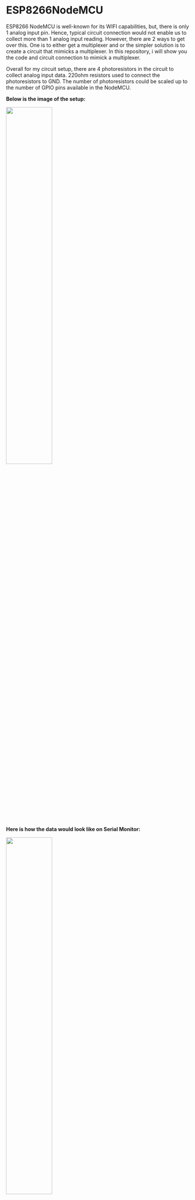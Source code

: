 # ESP8266NodeMCU

ESP8266 NodeMCU is well-known for its WIFI capabilities, but, there is only 1 analog input pin. Hence, typical circuit connection would not enable us to collect more than 1 analog input reading. However, there are 2 ways to get over this. One is to either get a multiplexer and or the simpler solution is to create a circuit that mimicks a multiplexer. In this repository, i will show you the code and circuit connection to mimick a multiplexer.

Overall for my circuit setup, there are 4 photoresistors in the circuit to collect analog input data. 220ohm resistors used to connect the photoresistors to GND. The number of photoresistors could be scaled up to the number of GPIO pins available in the NodeMCU.

**Below is the image of the setup:**

<img src="https://user-images.githubusercontent.com/84378807/139074780-ce2ab4a7-d1ba-452f-b3b2-348deca67bbd.jpg" width=50% height=50%>

**Here is how the data would look like on Serial Monitor:**

<img src="https://user-images.githubusercontent.com/84378807/139074382-e1fb980e-bebb-4cf8-8c97-e940fa59990b.png" width=50% height=50%>

**NodeMCU GPIO Pins**

<img src="https://user-images.githubusercontent.com/84378807/138916812-6ccfff58-1db8-4f80-8389-28262be5e41c.png" width=50% height=50%>


**Arduino Resistors**

<img src="https://user-images.githubusercontent.com/84378807/139074475-3b54fe59-52ce-48bf-a5d9-cb585263ebeb.png" width=50% height=50%>

**Reference:**
https://www.youtube.com/watch?v=QW0YcxN3pao&ab_channel=cabuu

